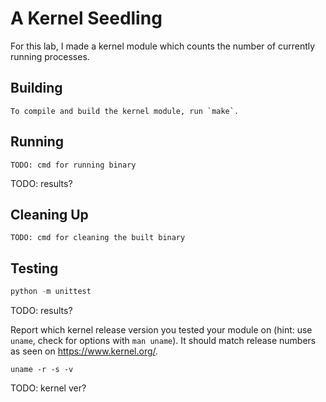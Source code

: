 # A Kernel Seedling
For this lab, I made a kernel module which counts the number of currently running processes.

## Building
```shell
To compile and build the kernel module, run `make`. 
```

## Running
```shell
TODO: cmd for running binary
```
TODO: results?

## Cleaning Up
```shell
TODO: cmd for cleaning the built binary
```

## Testing
```python
python -m unittest
```
TODO: results?

Report which kernel release version you tested your module on
(hint: use `uname`, check for options with `man uname`).
It should match release numbers as seen on https://www.kernel.org/.

```shell
uname -r -s -v
```
TODO: kernel ver?